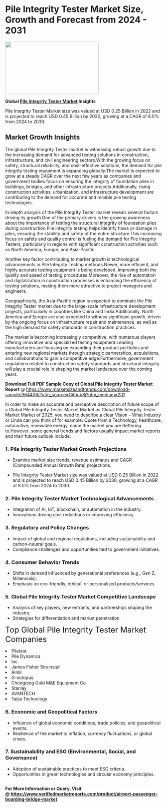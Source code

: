 <H1>Pile Integrity Tester Market Size, Growth and Forecast from 2024 - 2031</H1><img class="aligncenter size-medium wp-image-584254" src="https://thirdeyenews.in/wp-content/uploads/2024/09/Global-Market-Research-300x168.jpeg" alt="" width="300" height="168" /><p><strong>Global&nbsp;<a href="https://www.marketsizeandtrends.com/download-sample/364406/?utm_source=Github8j?utm_medium=201">Pile Integrity Tester Market</a> Insights</strong></p><p>Pile Integrity Tester Market size was valued at USD 0.25 Billion in 2022 and is projected to reach USD 0.45 Billion by 2030, growing at a CAGR of 8.0% from 2024 to 2030.</p><p><h2>Market Growth Insights</h2> <p>The global Pile Integrity Tester market is witnessing robust growth due to the increasing demand for advanced testing solutions in construction, infrastructure, and civil engineering sectors.With the growing focus on safety, structural reliability, and cost-effective solutions, the demand for pile integrity testing equipment is expanding globally.The market is expected to grow at a steady CAGR over the next few years as companies and government bodies focus on ensuring the integrity of foundation piles in buildings, bridges, and other infrastructure projects.Additionally, rising construction activities, urbanization, and infrastructure development are contributing to the demand for accurate and reliable pile testing technologies.</p> <p>In-depth analysis of the Pile Integrity Tester market reveals several factors driving its growth.One of the primary drivers is the growing awareness about the importance of testing the structural integrity of foundation piles during construction.Pile integrity testing helps identify flaws or damage in piles, ensuring the stability and safety of the entire structure.This increasing focus on safety and quality control is fueling the demand for Pile Integrity Testers, particularly in regions with significant construction activities such as North America, Europe, and Asia-Pacific.</p> <p>Another key factor contributing to market growth is technological advancements in Pile Integrity Testing methods.Newer, more efficient, and highly accurate testing equipment is being developed, improving both the quality and speed of testing procedures.Moreover, the rise of automation and digitalization in construction processes is enhancing the efficiency of testing solutions, making them more attractive to project managers and engineers.</p> <p>Geographically, the Asia-Pacific region is expected to dominate the Pile Integrity Tester market due to the large-scale infrastructure development projects, particularly in countries like China and India.Additionally, North America and Europe are also expected to witness significant growth, driven by the ongoing focus on infrastructure repair and maintenance, as well as the high demand for safety standards in construction practices.</p> <p>The market is becoming increasingly competitive, with numerous players offering innovative and specialized testing equipment.Leading manufacturers are focusing on expanding their product portfolios and entering new regional markets through strategic partnerships, acquisitions, and collaborations to gain a competitive edge.Furthermore, government regulations related to construction safety standards and structural integrity will play a crucial role in shaping the market landscape over the coming years.</p> <p><span class=""><strong>Download Full PDF Sample Copy of Global Pile Integrity Tester Market Report</strong> @ <a href="https://www.marketsizeandtrends.com/download-sample/364406/?utm_source=Github8j?utm_medium=201" target="_blank">https://www.marketsizeandtrends.com/download-sample/364406/?utm_source=Github8j?utm_medium=201</a></span></p><p>In order to make an accurate and perceptive description of future scope of a Global&nbsp;Pile Integrity Tester Market Market as Global&nbsp;Pile Integrity Tester Market Market of 2025, you need to describe a clear Vision &ndash; What Industry or Linda can you think of for example: Quote from a Technology, healthcare, automotive, renewable energy, name the market you are Reffering to.However, some general trends and factors usually impact market reports and their future outlook include:</p><h3>1.&nbsp;<strong>Pile Integrity Tester Market Growth Projections</strong></h3><ul><li>Examine market size trends, revenue estimates and CAGR (Compounded Annual Growth Rate) projections.</li><li><p>Pile Integrity Tester Market size was valued at USD 0.25 Billion in 2022 and is projected to reach USD 0.45 Billion by 2030, growing at a CAGR of 8.0% from 2024 to 2030.</p></li></ul><h3>2.&nbsp;<strong>Pile Integrity Tester Market Technological Advancements</strong></h3><ul><li>Integration of AI, IoT, blockchain, or automation in the industry.</li><li>Innovations driving cost reductions or improving efficiency.</li></ul><h3>3.&nbsp;<strong>Regulatory and Policy Changes</strong></h3><ul><li>Impact of global and regional regulations, including sustainability and carbon-neutral goals.</li><li>Compliance challenges and opportunities tied to government initiatives.</li></ul><h3>4.&nbsp;<strong>Consumer Behavior Trends</strong></h3><ul><li>Shifts in demand influenced by generational preferences (e.g., Gen Z, Millennials).</li><li>Emphasis on eco-friendly, ethical, or personalized products/services.</li></ul><h3>5.&nbsp;<strong>Global Pile Integrity Tester Market Competitive Landscape</strong></h3><ul><li>Analysis of key players, new entrants, and partnerships shaping the industry.</li><li>Strategies for differentiation and market penetration.</li></ul><p data-pm-slice="1 1 []"><span style="color: inherit; font-family: inherit; font-size: 25px;">Top Global Pile Integrity Tester Market Companies</span></p><div class="" data-test-id=""><p><li>Piletest</li><li> Pile Dynamics</li><li> Inc</li><li> James Fisher Strainstall</li><li> Aimil</li><li> G-octopus</li><li> Chongqing Gold M&E Equipment Co</li><li> Stanlay</li><li> AVANTECH</li><li> Taijia Technology</li></p></div><h3>6.&nbsp;<strong>Economic and Geopolitical Factors</strong></h3><ul><li>Influence of global economic conditions, trade policies, and geopolitical events.</li><li>Resilience of the market to inflation, currency fluctuations, or global crises.</li></ul><h3>7.&nbsp;<strong>Sustainability and ESG (Environmental, Social, and Governance)</strong></h3><ul><li>Adoption of sustainable practices to meet ESG criteria.</li><li>Opportunities in green technologies and circular economy principles.</li></ul><h2><strong style="font-size: 14px;">For More Information or Query, Visit @&nbsp;</strong><a style="background-color: #ffffff; font-size: 14px;" href="https://www.marketsizeandtrends.com/report/pile-integrity-tester-market/" target="_blank">https://www.verifiedmarketreports.com/product/airport-passenger-boarding-bridge-market</a></h2>